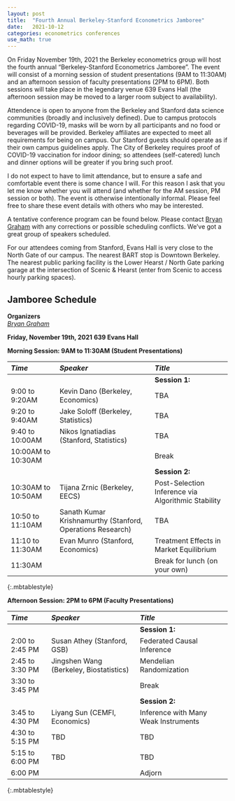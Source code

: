 ```yaml
---
layout: post
title:  "Fourth Annual Berkeley-Stanford Econometrics Jamboree"
date:   2021-10-12
categories: econometrics conferences
use_math: true
---
```

On Friday November 19th, 2021 the Berkeley econometrics group will host the fourth annual “Berkeley-Stanford Econometrics Jamboree”. The  event will consist of a morning session of student presentations (9AM to 11:30AM) and an afternoon session of faculty presentations (2PM to 6PM). Both sessions will take place in the legendary venue 639 Evans Hall (the afternoon session may be moved to a larger room subject to availability).    

Attendence is open to anyone from the Berkeley and Stanford data science communities (broadly and inclusively defined). Due to campus protocols regarding COVID-19, masks will be worn by all participants and no food or beverages will be provided. Berkeley affiliates are expected to meet all requirements for being on campus. Our Stanford guests should operate as if their own campus guidelines apply. The City of Berkeley requires proof of COVID-19 vaccination for indoor dining; so attendees (self-catered) lunch and dinner options will be greater if you bring such proof.

I do not expect to have to limit attendance, but to ensure a safe and comfortable event there is some chance I will. For this reason I ask that you let me know whether you will attend (and whether for the AM session, PM session or both). The event is otherwise intentionally informal. Please feel free to share these event details with others who may be interested.

A tentative conference program can be found below. Please contact [Bryan Graham](bgraham@econ.berkeley.edu) with any corrections or possible scheduling conflicts. We’ve got a great group of speakers scheduled.

For our attendees coming from Stanford, Evans Hall is very close to the North Gate of our campus. The nearest BART stop is Downtown Berkeley. The nearest public parking facility is the Lower Hearst / North Gate parking garage at the intersection of Scenic & Hearst (enter from Scenic to access hourly parking spaces).

## Jamboree Schedule
**Organizers**    
[_Bryan Graham_](bgraham@econ.berkeley.edu)   

**Friday, November 19th, 2021**
**639 Evans Hall**    

**Morning Session: 9AM to 11:30AM (Student Presentations)**    

| _Time_              | _Speaker_         | _Title_               |
|:----------------|:--------------- |:--------------- |
|  |  | **Session 1:** |
| 9:00 to 9:20AM | Kevin Dano (Berkeley, Economics) |  TBA  |
| 9:20 to 9:40AM | Jake Soloff (Berkeley, Statistics) | TBA |
| 9:40 to 10:00AM | Nikos Ignatiadias (Stanford, Statistics) | TBA |
| 10:00AM to 10:30AM | | Break |
|  |  | **Session 2:** |
| 10:30AM to 10:50AM | Tijana Zrnic (Berkeley, EECS) | Post-Selection Inference via Algorithmic Stability |
| 10:50 to 11:10AM | Sanath Kumar Krishnamurthy (Stanford, Operations Research) | TBA |
| 11:10 to 11:30AM | Evan Munro (Stanford, Economics) | Treatment Effects in Market Equilibrium | 
| 11:30AM  | | Break for lunch (on your own)  |
{:.mbtablestyle}                            


**Afternoon Session: 2PM to 6PM (Faculty Presentations)**    

| _Time_              | _Speaker_         | _Title_               |
|:----------------|:--------------- |:--------------- |
|  |  | **Session 1:** |                        
| 2:00 to 2:45 PM | Susan Athey (Stanford, GSB) | Federated Causal Inference |
| 2:45 to 3:30 PM | Jingshen Wang (Berkeley, Biostatistics) | Mendelian Randomization |
| 3:30 to 3:45 PM | | Break  |
|  |  | **Session 2:** |       
| 3:45 to 4:30 PM | Liyang Sun (CEMFI, Economics) | Inference with Many Weak Instruments |
| 4:30 to 5:15 PM | TBD | TBD |
| 5:15 to 6:00 PM |  TBD | TBD |
| 6:00 PM  | | Adjorn |
{:.mbtablestyle}
